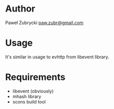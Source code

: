 Author
======
Paweł Zubrycki <paw.zubr@gmail.com>

Usage
=====

It's similar in usage to evhttp from libevent library.

Requirements
============

 * libevent (obviously)
 * mhash library
 * scons build tool

